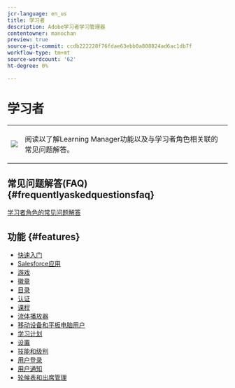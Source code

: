 ```yaml
---
jcr-language: en_us
title: 学习者
description: Adobe学习者学习管理器
contentowner: manochan
preview: true
source-git-commit: ccdb222228f76fdae63ebb0a808824ad6ac1db7f
workflow-type: tm+mt
source-wordcount: '62'
ht-degree: 0%

---
```




# 学习者

<table> 
 <tbody>
  <tr> 
   <td><img src="assets/learner2.png"></td> 
   <td><p>阅读以了解Learning Manager功能以及与学习者角色相关联的常见问题解答。 </p></td> 
  </tr> 
 </tbody>
</table>

## 常见问题解答(FAQ) {#frequentlyaskedquestionsfaq}

[学习者角色的常见问题解答](learners/frequently-asked-questions-for-learners.md)

## 功能 {#features}

* [快速入门](learners/feature-summary/getting-started-learner.md)
* [Salesforce应用](learners/feature-summary/sfdc-app.md)
* [游戏](learners/feature-summary/gamification.md)
* [徽章](learners/feature-summary/badges.md)
* [目录](learners/feature-summary/catalogs.md)
* [认证](learners/feature-summary/certifications.md)
* [课程](learners/feature-summary/courses.md)
* [流体播放器](learners/feature-summary/fluidic-player.md)
* [移动设备和平板电脑用户](learners/feature-summary/ipad-android-tablet-users.md)
* [学习计划](learners/feature-summary/learning-programs.md)
* [设置](learners/feature-summary/settings.md)
* [技能和级别](learners/feature-summary/skills-levels.md)
* [用户登录](learners/feature-summary/user-login.md)
* [用户通知](learners/feature-summary/user-notifications.md)
* [轮候表和出席管理](learners/feature-summary/waitlist-attendance-management.md)
